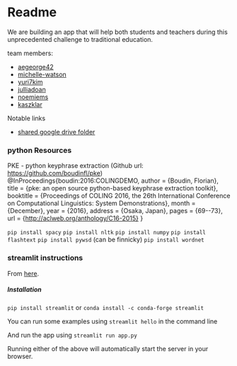 # Readme

We are building an app that will help both students and teachers during this unprecedented challenge to traditional education. 

team members:

* [aegeorge42](https://github.com/aegeorge42)
* [michelle-watson](https://github.com/Michelle-Watson)
* [yuri7kim](https://github.com/yuri7kim)
* [julliadoan](https://github.com/juliaadoann)
* [noemiems](https://github.com/noemiems)
* [kaszklar](https://github.com/kaszklar)



Notable links

* [shared google drive folder](https://drive.google.com/drive/u/1/folders/1gZ-yYVNB7FpIJpsBmniMmgcNEcc719Eh)


### python Resources

PKE - python keyphrase extraction (Github url: https://github.com/boudinfl/pke)
@InProceedings{boudin:2016:COLINGDEMO,
  author    = {Boudin, Florian},
  title     = {pke: an open source python-based keyphrase extraction toolkit},
  booktitle = {Proceedings of COLING 2016, the 26th International Conference on Computational Linguistics: System Demonstrations},
  month     = {December},
  year      = {2016},
  address   = {Osaka, Japan},
  pages     = {69--73},
  url       = {http://aclweb.org/anthology/C16-2015}
}

`pip install spacy`
`pip install nltk`
`pip install numpy`
`pip install flashtext`
`pip install pywsd` (can be finnicky)
`pip install wordnet`


### streamlit instructions

From [here](https://docs.streamlit.io/en/stable/installation.html).

##### Installation

`pip install streamlit` or `conda install -c conda-forge streamlit`

You can run some examples using `streamlit hello` in the command line

And run the app using `streamlit run app.py`

Running either of the above will automatically start the server in your browser.
